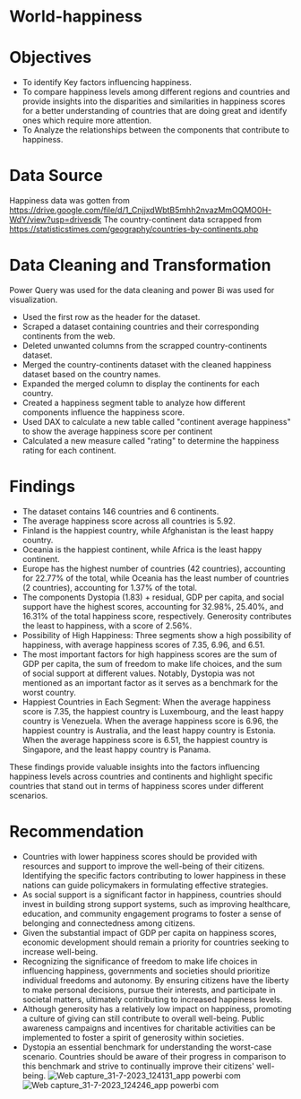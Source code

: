 # World-happiness

# Objectives

- To identify Key factors  influencing happiness.
- To compare happiness levels among different regions and countries and provide insights into the disparities and similarities in happiness scores for a better understanding of countries that are doing great and identify ones which require more attention.
- To Analyze the relationships between the components that contribute to happiness.

# Data Source

Happiness data was gotten from https://drive.google.com/file/d/1_CnjjxdWbtB5mhh2nvazMmOQMO0H-WdY/view?usp=drivesdk
The country-continent data scrapped from https://statisticstimes.com/geography/countries-by-continents.php

# Data Cleaning and Transformation
Power Query was used for the data cleaning and power Bi was used for visualization.
- Used the first row as the header for the dataset.
- Scraped a dataset containing countries and their corresponding continents from the web.
- Deleted unwanted columns from the scrapped country-continents dataset.
- Merged the country-continents dataset with the cleaned happiness dataset based on the country names.
- Expanded the merged column to display the continents for each country.
- Created a happiness segment table to analyze how different components influence the happiness score.
- Used DAX to calculate a new table called "continent average happiness" to show the average happiness score per continent
- Calculated a new measure called "rating" to determine the happiness rating for each continent.

# Findings

- The dataset contains 146 countries and 6 continents.
- The average happiness score across all countries is 5.92.
- Finland is the happiest country, while Afghanistan is the least happy country.
- Oceania is the happiest continent, while Africa is the least happy continent.
-  Europe has the highest number of countries (42 countries), accounting for 22.77% of the total, while Oceania has the least number of countries (2 countries), accounting for 1.37% of the total.
- The components Dystopia (1.83) + residual, GDP per capita, and social support have the highest scores, accounting for 32.98%, 25.40%, and 16.31% of the total happiness score, respectively. Generosity contributes the least to happiness, with a score of 2.56%.
- Possibility of High Happiness: Three segments show a high possibility of happiness, with average happiness scores of 7.35, 6.96, and 6.51.
- The most important factors for high happiness scores are the sum of GDP per capita, the sum of freedom to make life choices, and the sum of social support at different values. Notably, Dystopia was not mentioned as an important factor as it serves as a benchmark for the worst country.
- Happiest Countries in Each Segment: When the average happiness score is 7.35, the happiest country is Luxembourg, and the least happy country is Venezuela. When the average happiness score is 6.96, the happiest country is Australia, and the least happy country is Estonia. When the average happiness score is 6.51, the happiest country is Singapore, and the least happy country is Panama.

These findings provide valuable insights into the factors influencing happiness levels across countries and continents and highlight specific countries that stand out in terms of happiness scores under different scenarios.

# Recommendation

- Countries with lower happiness scores should be provided with resources and support to improve the well-being of their citizens. Identifying the specific factors contributing to lower happiness in these nations can guide policymakers in formulating effective strategies.
- As social support is a significant factor in happiness, countries should invest in building strong support systems, such as improving healthcare, education, and community engagement programs to foster a sense of belonging and connectedness among citizens.
- Given the substantial impact of GDP per capita on happiness scores, economic development should remain a priority for countries seeking to increase well-being.
- Recognizing the significance of freedom to make life choices in influencing happiness, governments and societies should prioritize individual freedoms and autonomy. By ensuring citizens have the liberty to make personal decisions, pursue their interests, and participate in societal matters, ultimately contributing to increased happiness levels.
- Although generosity has a relatively low impact on happiness, promoting a culture of giving can still contribute to overall well-being. Public awareness campaigns and incentives for charitable activities can be implemented to foster a spirit of generosity within societies.
- Dystopia an essential benchmark for understanding the worst-case scenario. Countries should be aware of their progress in comparison to this benchmark and strive to continually improve their citizens' well-being.
![Web capture_31-7-2023_124131_app powerbi com](https://github.com/Jenonah/World-happiness-Report/assets/138598218/9c16f361-431b-4099-90d6-a3f0f167a47f)
![Web capture_31-7-2023_124246_app powerbi com](https://github.com/Jenonah/World-happiness-Report/assets/138598218/ddacdf0b-fd4d-412c-a24e-f3a12e7f3bee)

